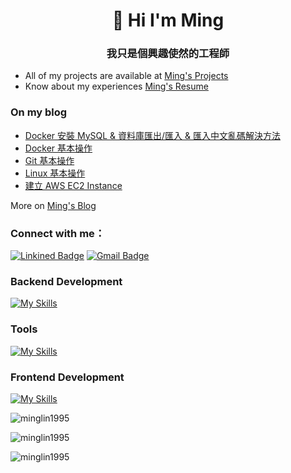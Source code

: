<h1 align="center">👋 Hi I'm Ming</h1>
<h3 align="center">我只是個興趣使然的工程師</h3>

-  All of my projects are available at [Ming's Projects](https://www.minglin.vip/projects)
-  Know about my experiences [Ming's Resume](https://www.minglin.vip/Ming's%20Resume.pdf)

<h3 align="left">On my blog</h3>

<!-- BLOG-POST-LIST:START -->
- [Docker 安裝 MySQL & 資料庫匯出/匯入 & 匯入中文亂碼解決方法](https://minglin.coderbridge.io/2024/02/22/Docker-MySQL/)
- [Docker 基本操作](https://minglin.coderbridge.io/2024/02/21/Docker-基本操作/)
- [Git 基本操作](https://minglin.coderbridge.io/2024/02/20/Git-基本操作/)
- [Linux 基本操作](https://minglin.coderbridge.io/2024/02/19/Linux-基本操作/)
- [建立 AWS EC2 Instance](https://minglin.coderbridge.io/2024/02/18/建立AWS-EC2-Instance/)
<!-- BLOG-POST-LIST:END -->



















More on [Ming's Blog](https://minglin.coderbridge.io/)

<h3 align="left">Connect with me：</h3>

[![Linkined Badge](https://img.shields.io/badge/Linkined-blue?style=flat&logo=linkedin&logoColor=white&link=https%3A%2F%2Fwww.linkedin.com%2Fin%2Fyo036563%2F)](https://www.linkedin.com/in/youminglin/)
[![Gmail Badge](https://img.shields.io/badge/Gmail-red?style=flat&logo=gmail&logoColor=white)](mailto:ben014335@gmail.com)

<h3 align="left">Backend Development</h3>

[![My Skills](https://skillicons.dev/icons?i=nodejs,express,py,flask,mysql,mongodb,redis)](https://skillicons.dev)

<h3 align="left">Tools</h3>

[![My Skills](https://skillicons.dev/icons?i=aws,linux,nginx,docker,git,github,githubactions,jest,figma,postman)](https://skillicons.dev)

<h3 align="left">Frontend Development</h3>

[![My Skills](https://skillicons.dev/icons?i=html,css,js,bootstrap)](https://skillicons.dev)

<p><img align="center" src="https://github-readme-stats.vercel.app/api/top-langs?username=minglin1995&theme=ambient_gradient&show_icons=true&locale=en&layout=donut" alt="minglin1995" /></p>

<p><img align="center" src="https://github-readme-stats.vercel.app/api?username=minglin1995&theme=ambient_gradient&show_icons=true&locale=en&hide=issues,contribs" alt="minglin1995" /></p>

<p><img align="center" src="https://github-readme-streak-stats.herokuapp.com/?user=minglin1995&theme=ambient_gradient" alt="minglin1995" /></p>

